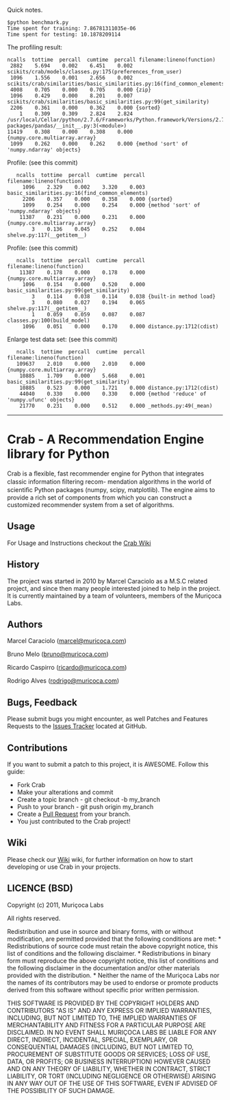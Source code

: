 Quick notes.

```
$python benchmark.py
Time spent for training: 7.86781311035e-06
Time spent for testing: 10.1878209114
```

The profiling result:

```
ncalls  tottime  percall  cumtime  percall filename:lineno(function)
 2882    5.694    0.002    6.451    0.002 scikits/crab/models/classes.py:175(preferences_from_user)
 1096    1.556    0.001    2.656    0.002 scikits/crab/similarities/basic_similarities.py:16(find_common_elements)
 4008    0.705    0.000    0.705    0.000 {zip}
 1096    0.429    0.000    8.201    0.007 scikits/crab/similarities/basic_similarities.py:99(get_similarity)
 2206    0.361    0.000    0.362    0.000 {sorted}
    1    0.309    0.309    2.824    2.824 /usr/local/Cellar/python/2.7.6/Frameworks/Python.framework/Versions/2.7/lib/python2.7/site-packages/pandas/__init__.py:3(<module>)
11419    0.308    0.000    0.308    0.000 {numpy.core.multiarray.array}
 1099    0.262    0.000    0.262    0.000 {method 'sort' of 'numpy.ndarray' objects}
```

Profile: (see this commit)

```
   ncalls  tottime  percall  cumtime  percall filename:lineno(function)
     1096    2.329    0.002    3.320    0.003 basic_similarities.py:16(find_common_elements)
     2206    0.357    0.000    0.358    0.000 {sorted}
     1099    0.254    0.000    0.254    0.000 {method 'sort' of 'numpy.ndarray' objects}
    11387    0.231    0.000    0.231    0.000 {numpy.core.multiarray.array}
        3    0.136    0.045    0.252    0.084 shelve.py:117(__getitem__)
```

Profile: (see this commit)

```
   ncalls  tottime  percall  cumtime  percall filename:lineno(function)
    11387    0.178    0.000    0.178    0.000 {numpy.core.multiarray.array}
     1096    0.154    0.000    0.520    0.000 basic_similarities.py:99(get_similarity)
        3    0.114    0.038    0.114    0.038 {built-in method load}
        3    0.080    0.027    0.194    0.065 shelve.py:117(__getitem__)
        1    0.059    0.059    0.087    0.087 classes.py:100(build_model)
     1096    0.051    0.000    0.170    0.000 distance.py:1712(cdist)
```

Enlarge test data set: (see this commit)

```
   ncalls  tottime  percall  cumtime  percall filename:lineno(function)
   109637    2.010    0.000    2.010    0.000 {numpy.core.multiarray.array}
    10885    1.709    0.000    5.668    0.001 basic_similarities.py:99(get_similarity)
    10885    0.523    0.000    1.721    0.000 distance.py:1712(cdist)
    44040    0.330    0.000    0.330    0.000 {method 'reduce' of 'numpy.ufunc' objects}
    21770    0.231    0.000    0.512    0.000 _methods.py:49(_mean)
```

---------

# Crab - A Recommendation Engine library for Python

  Crab is a ﬂexible, fast recommender engine for Python that integrates classic information ﬁltering recom- 
  mendation algorithms in the world of scientiﬁc Python packages (numpy, scipy, matplotlib). The engine aims 
  to provide a rich set of components from which you can construct a customized recommender system from a 
  set of algorithms.

## Usage

  For Usage and Instructions checkout the [Crab Wiki](https://github.com/muricoca/crab/wiki)

## History
  
  The project was started in 2010  by Marcel Caraciolo as a M.S.C related  project, and since then many people interested joined to help in the project.
  It is currently maintained by a team of volunteers, members of the Muriçoca Labs.

## Authors
  
  Marcel Caraciolo (marcel@muricoca.com)

  Bruno Melo (bruno@muricoca.com)
  
  Ricardo Caspirro (ricardo@muricoca.com)
  
  Rodrigo Alves (rodrigo@muricoca.com)

## Bugs, Feedback

  Please submit bugs you might encounter, as well Patches and Features Requests to the [Issues Tracker](https://github.com/muricoca/crab/issues) located at GitHub.

## Contributions

  If you want to submit a patch to this project, it is AWESOME. Follow this guide:
  
  * Fork Crab
  * Make your alterations and commit
  * Create a topic branch - git checkout -b my_branch
  * Push to your branch - git push origin my_branch
  * Create a [Pull Request](http://help.github.com/pull-requests/) from your branch.
  * You just contributed to the Crab project!

## Wiki

Please check our [Wiki](https://github.com/muricoca/crab/wiki "Crab Wiki") wiki, for further information on how to start developing or use Crab in your projects.

## LICENCE (BSD)

Copyright (c) 2011, Muriçoca Labs

All rights reserved.

Redistribution and use in source and binary forms, with or without
modification, are permitted provided that the following conditions are met:
    * Redistributions of source code must retain the above copyright
      notice, this list of conditions and the following disclaimer.
    * Redistributions in binary form must reproduce the above copyright
      notice, this list of conditions and the following disclaimer in the
      documentation and/or other materials provided with the distribution.
    * Neither the name of the Muriçoca Labs nor the
      names of its contributors may be used to endorse or promote products
      derived from this software without specific prior written permission.

THIS SOFTWARE IS PROVIDED BY THE COPYRIGHT HOLDERS AND CONTRIBUTORS "AS IS" AND
ANY EXPRESS OR IMPLIED WARRANTIES, INCLUDING, BUT NOT LIMITED TO, THE IMPLIED
WARRANTIES OF MERCHANTABILITY AND FITNESS FOR A PARTICULAR PURPOSE ARE
DISCLAIMED. IN NO EVENT SHALL MURIÇOCA LABS BE LIABLE FOR ANY
DIRECT, INDIRECT, INCIDENTAL, SPECIAL, EXEMPLARY, OR CONSEQUENTIAL DAMAGES
(INCLUDING, BUT NOT LIMITED TO, PROCUREMENT OF SUBSTITUTE GOODS OR SERVICES;
LOSS OF USE, DATA, OR PROFITS; OR BUSINESS INTERRUPTION) HOWEVER CAUSED AND
ON ANY THEORY OF LIABILITY, WHETHER IN CONTRACT, STRICT LIABILITY, OR TORT
(INCLUDING NEGLIGENCE OR OTHERWISE) ARISING IN ANY WAY OUT OF THE USE OF THIS
SOFTWARE, EVEN IF ADVISED OF THE POSSIBILITY OF SUCH DAMAGE.

